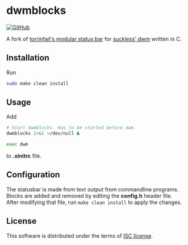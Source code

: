 # dwmblocks
[![GitHub](https://img.shields.io/github/license/beiertu-mms/dwmblocks?style=for-the-badge)](https://github.com/beiertu-mms/dwmblocks/blob/master/LICENSE)

A fork of [torrinfail's modular status bar][1] for [suckless' dwm][2] written in C.

## Installation
Run
```sh
sudo make clean install
```

## Usage
Add
```sh
# Start dwmblocks. Has to be started before dwm.
dwmblocks 2>&1 >/dev/null &

exec dwm
```
to **.xinitrc** file.  

## Configuration
The statusbar is made from text output from commandline programs.  
Blocks are added and removed by editing the **config.h** header file.  
After modifying that file, run `make clean install` to apply the changes.  

## License
This software is distributed under the terms of [ISC license][3].  

[1]: https://github.com/torrinfail/dwmblocks
[2]: https://dwm.suckless.org/
[3]: ./LICENSE
